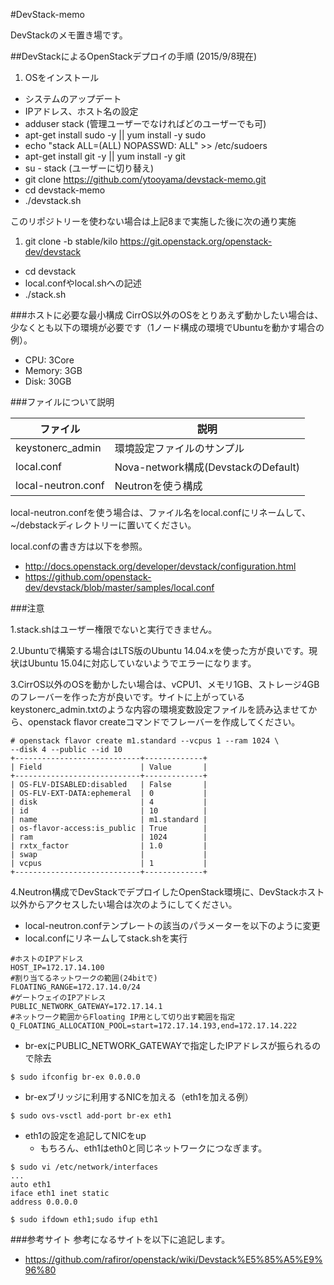 
#DevStack-memo

DevStackのメモ置き場です。


##DevStackによるOpenStackデプロイの手順
(2015/9/8現在)

1. OSをインストール
- システムのアップデート
- IPアドレス、ホスト名の設定
- adduser stack (管理ユーザーでなければどのユーザーでも可)
- apt-get install sudo -y || yum install -y sudo
- echo "stack ALL=(ALL) NOPASSWD: ALL" >> /etc/sudoers
- apt-get install git -y || yum install -y git
- su - stack (ユーザーに切り替え)
- git clone https://github.com/ytooyama/devstack-memo.git
- cd devstack-memo
- ./devstack.sh

このリポジトリーを使わない場合は上記8まで実施した後に次の通り実施

1. git clone -b stable/kilo https://git.openstack.org/openstack-dev/devstack
- cd devstack
- local.confやlocal.shへの記述
- ./stack.sh



###ホストに必要な最小構成
CirrOS以外のOSをとりあえず動かしたい場合は、少なくとも以下の環境が必要です（1ノード構成の環境でUbuntuを動かす場合の例）。

- CPU: 3Core
- Memory: 3GB
- Disk: 30GB

###ファイルについて説明

ファイル              | 説明
-------------------- | ------------------------------
keystonerc_admin     | 環境設定ファイルのサンプル
local.conf           | Nova-network構成(DevstackのDefault)
local-neutron.conf   | Neutronを使う構成

local-neutron.confを使う場合は、ファイル名をlocal.confにリネームして、~/debstackディレクトリーに置いてください。

local.confの書き方は以下を参照。

- <http://docs.openstack.org/developer/devstack/configuration.html>
- <https://github.com/openstack-dev/devstack/blob/master/samples/local.conf>

###注意

1.stack.shはユーザー権限でないと実行できません。

2.Ubuntuで構築する場合はLTS版のUbuntu 14.04.xを使った方が良いです。現状はUbuntu 15.04に対応していないようでエラーになります。

3.CirrOS以外のOSを動かしたい場合は、vCPU1、メモリ1GB、ストレージ4GBのフレーバーを作った方が良いです。サイトに上がっているkeystonerc_admin.txtのような内容の環境変数設定ファイルを読み込ませてから、openstack flavor createコマンドでフレーバーを作成してください。

````
# openstack flavor create m1.standard --vcpus 1 --ram 1024 \
--disk 4 --public --id 10
+----------------------------+-------------+
| Field                      | Value       |
+----------------------------+-------------+
| OS-FLV-DISABLED:disabled   | False       |
| OS-FLV-EXT-DATA:ephemeral  | 0           |
| disk                       | 4           |
| id                         | 10          |
| name                       | m1.standard |
| os-flavor-access:is_public | True        |
| ram                        | 1024        |
| rxtx_factor                | 1.0         |
| swap                       |             |
| vcpus                      | 1           |
+----------------------------+-------------+
````

4.Neutron構成でDevStackでデプロイしたOpenStack環境に、DevStackホスト以外からアクセスしたい場合は次のようにしてください。

- local-neutron.confテンプレートの該当のパラメーターを以下のように変更
- local.confにリネームしてstack.shを実行

````
#ホストのIPアドレス
HOST_IP=172.17.14.100
#割り当てるネットワークの範囲(24bitで)
FLOATING_RANGE=172.17.14.0/24
#ゲートウェイのIPアドレス
PUBLIC_NETWORK_GATEWAY=172.17.14.1
#ネットワーク範囲からFloating IP用として切り出す範囲を指定
Q_FLOATING_ALLOCATION_POOL=start=172.17.14.193,end=172.17.14.222
````

- br-exにPUBLIC_NETWORK_GATEWAYで指定したIPアドレスが振られるので除去

````
$ sudo ifconfig br-ex 0.0.0.0
````

- br-exブリッジに利用するNICを加える（eth1を加える例）

````
$ sudo ovs-vsctl add-port br-ex eth1
````

- eth1の設定を追記してNICをup
  - もちろん、eth1はeth0と同じネットワークにつなぎます。

````
$ sudo vi /etc/network/interfaces
...
auto eth1
iface eth1 inet static
address 0.0.0.0

$ sudo ifdown eth1;sudo ifup eth1
````

###参考サイト
参考になるサイトを以下に追記します。

-  <https://github.com/rafiror/openstack/wiki/Devstack%E5%85%A5%E9%96%80>
